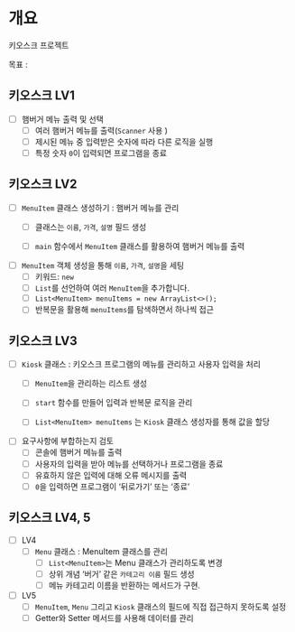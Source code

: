 # 개요 
키오스크 프로젝트

목표 :

## 키오스크 LV1
- [ ] 햄버거 메뉴 출력 및 선택
  - [ ] 여러 햄버거 메뉴를 출력(`Scanner` 사용 )
  - [ ] 제시된 메뉴 중 입력받은 숫자에 따라 다른 로직을 실행
  - [ ] 특정 숫자 `0`이 입력되면 프로그램을 종료

## 키오스크 LV2
- [ ] `MenuItem` 클래스 생성하기 : 햄버거 메뉴를 관리
  - [ ] 클래스는 `이름`, `가격`, `설명` 필드 생성
  - [ ] `main` 함수에서 `MenuItem` 클래스를 활용하여 햄버거 메뉴를 출력

  
- [ ] `MenuItem` 객체 생성을 통해 `이름`, `가격`, `설명`을 세팅
  - [ ] 키워드: `new`
  - [ ] `List`를 선언하여 여러 `MenuItem`을 추가합니다.
  - [ ] `List<MenuItem> menuItems = new ArrayList<>();`
  - [ ] 반복문을 활용해 `menuItems`를 탐색하면서 하나씩 접근

## 키오스크 LV3
- [ ] `Kiosk` 클래스 : 키오스크 프로그램의 메뉴를 관리하고 사용자 입력을 처리
  - [ ]  `MenuItem`을 관리하는 리스트 생성
  - [ ]  `start` 함수를 만들어 입력과 반복문 로직을 관리
  - [ ]  `List<MenuItem> menuItems` 는 `Kiosk` 클래스 생성자를 통해 값을 할당
  

- [ ] 요구사항에 부합하는지 검토
  - [ ]  콘솔에 햄버거 메뉴를 출력
  - [ ]  사용자의 입력을 받아 메뉴를 선택하거나 프로그램을 종료
  - [ ]  유효하지 않은 입력에 대해 오류 메시지를 출력
  - [ ]  `0`을 입력하면 프로그램이 ‘뒤로가기’ 또는 ‘종료’

## 키오스크 LV4, 5
- [ ] LV4
  - [ ] `Menu` 클래스 : MenuItem 클래스를 관리 
    - [ ] `List<MenuItem>`는 Menu 클래스가 관리하도록 변경
    - [ ] 상위 개념 ‘버거’ 같은 `카테고리 이름` 필드 생성
    - [ ] 메뉴 카테고리 이름을 반환하는 메서드가 구현.

-[ ] LV5
  - [ ]  `MenuItem`, `Menu` 그리고 `Kiosk` 클래스의 필드에 직접 접근하지 못하도록 설정
  - [ ]  Getter와 Setter 메서드를 사용해 데이터를 관리